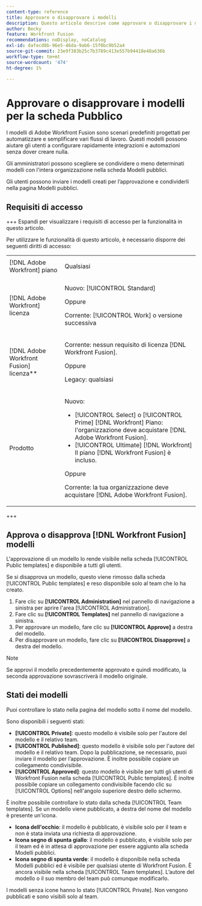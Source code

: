 ```yaml
---
content-type: reference
title: Approvare o disapprovare i modelli
description: Questo articolo descrive come approvare o disapprovare i modelli di Fusion.
author: Becky
feature: Workfront Fusion
recommendations: noDisplay, noCatalog
exl-id: dafecd8b-96e5-46da-9ab6-15f0bc9b52a4
source-git-commit: 23e9f383b25c7b3789c413e557b94418e48a636b
workflow-type: tm+mt
source-wordcount: '474'
ht-degree: 1%

---
```


# Approvare o disapprovare i modelli per la scheda Pubblico

I modelli di Adobe Workfront Fusion sono scenari predefiniti progettati per automatizzare e semplificare vari flussi di lavoro. Questi modelli possono aiutare gli utenti a configurare rapidamente integrazioni e automazioni senza dover creare nulla.

Gli amministratori possono scegliere se condividere o meno determinati modelli con l&#39;intera organizzazione nella scheda Modelli pubblici.

Gli utenti possono inviare i modelli creati per l’approvazione e condividerli nella pagina Modelli pubblici. <!--do the have to be requested or can an admin just choose to approve?-->

## Requisiti di accesso

+++ Espandi per visualizzare i requisiti di accesso per la funzionalità in questo articolo.

Per utilizzare le funzionalità di questo articolo, è necessario disporre dei seguenti diritti di accesso:

<table style="table-layout:auto">
  <col>
  <col>
  <tbody>
    <tr>
      <td role="rowheader">[!DNL Adobe Workfront] piano</td>
      <td><p>Qualsiasi</p></td>
    </tr>
    <tr data-mc-conditions="">
      <td role="rowheader">[!DNL Adobe Workfront] licenza</td>
      <td><p>Nuovo: [!UICONTROL Standard]</p><p>Oppure</p><p>Corrente: [!UICONTROL Work] o versione successiva</p></td>
    </tr>
    <tr>
      <td role="rowheader">[!DNL Adobe Workfront Fusion] licenza**</td>
      <td>
        <p>Corrente: nessun requisito di licenza [!DNL Workfront Fusion].</p>
        <p>Oppure</p>
        <p>Legacy: qualsiasi</p>
      </td>
    </tr>
    <tr>
      <td role="rowheader">Prodotto</td>
      <td>
        <p>Nuovo:</p>
        <ul>
          <li>[!UICONTROL Select] o [!UICONTROL Prime] [!DNL Workfront] Piano: l'organizzazione deve acquistare [!DNL Adobe Workfront Fusion].</li>
          <li>[!UICONTROL Ultimate] [!DNL Workfront] Il piano [!DNL Workfront Fusion] è incluso.</li>
        </ul>
        <p>Oppure</p>
        <p>Corrente: la tua organizzazione deve acquistare [!DNL Adobe Workfront Fusion].</p>
      </td>
    </tr>
  </tbody>
</table>

<!--
For more detail about the information in this table, see [Access requirements in Workfront documentation](/help/quicksilver/administration-and-setup/add-users/access-levels-and-object-permissions/access-level-requirements-in-documentation.md). 

For information on [!DNL Adobe Workfront Fusion] licenses, see [[!DNL Adobe Workfront Fusion] licenses](../../workfront-fusion/get-started/license-automation-vs-integration.md).-->

+++

## Approva o disapprova [!DNL Workfront Fusion] modelli

L&#39;approvazione di un modello lo rende visibile nella scheda [!UICONTROL Public templates] e disponibile a tutti gli utenti.

Se si disapprova un modello, questo viene rimosso dalla scheda [!UICONTROL Public templates] e reso disponibile solo al team che lo ha creato.

1. Fare clic su **[!UICONTROL Administration]** nel pannello di navigazione a sinistra per aprire l&#39;area [!UICONTROL Administration].
1. Fare clic su **[!UICONTROL Templates]** nel pannello di navigazione a sinistra.
1. Per approvare un modello, fare clic su **[!UICONTROL Approve]** a destra del modello.
1. Per disapprovare un modello, fare clic su **[!UICONTROL Disapprove]** a destra del modello.

>[!NOTE]
>
>Se approvi il modello precedentemente approvato e quindi modificato, la seconda approvazione sovrascriverà il modello originale.


## Stati dei modelli

Puoi controllare lo stato nella pagina del modello sotto il nome del modello.

Sono disponibili i seguenti stati:

* **[!UICONTROL Private]**: questo modello è visibile solo per l&#39;autore del modello e il relativo team.
* **[!UICONTROL Published]**: questo modello è visibile solo per l&#39;autore del modello e il relativo team. Dopo la pubblicazione, se necessario, puoi inviare il modello per l’approvazione. È inoltre possibile copiare un collegamento condivisibile.
* **[!UICONTROL Approved]**: questo modello è visibile per tutti gli utenti di Workfront Fusion nella scheda [!UICONTROL Public templates]. È inoltre possibile copiare un collegamento condivisibile facendo clic su [!UICONTROL Options] nell&#39;angolo superiore destro dello schermo.

È inoltre possibile controllare lo stato dalla scheda [!UICONTROL Team templates]. Se un modello viene pubblicato, a destra del nome del modello è presente un&#39;icona.

* **Icona dell&#39;occhio**: il modello è pubblicato, è visibile solo per il team e non è stata inviata una richiesta di approvazione.
* **Icona segno di spunta giallo**: il modello è pubblicato, è visibile solo per il team ed è in attesa di approvazione per essere aggiunto alla scheda Modelli pubblici.
* **Icona segno di spunta verde**: il modello è disponibile nella scheda Modelli pubblici ed è visibile per qualsiasi utente di Workfront Fusion. È ancora visibile nella scheda [!UICONTROL Team templates]. L’autore del modello o il suo membro del team può comunque modificarlo.

I modelli senza icone hanno lo stato [!UICONTROL Private]. Non vengono pubblicati e sono visibili solo al team.


<!--

## Questions about how this works

Editing

1. If an admin edits a template, do they have to publish again? ... Do they have to approve again?
1. What does publishing actually do?
1. Does a user have to submit for approval to share on the Public tab or can admin go through and approve/reject which ones they want? 
1. What is the admin approving? Does a user have to submit it for approval? 



What does "Publishing" mean?
What does "Approving" mean?
If an admin edits a template, do they have to publish again? ... Do they have to approve again?
Does a user have to submit for approval to share on the Public tab or can admin go through and approve/reject which ones they want? 
What is the admin approving? Does a user have to submit it for approval?

-->
